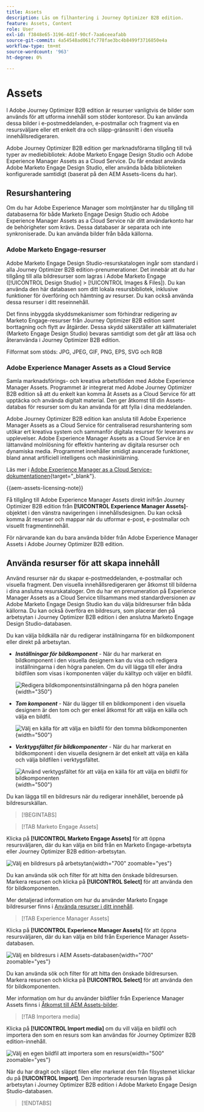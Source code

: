 ```yaml
---
title: Assets
description: Läs om filhantering i Journey Optimizer B2B edition.
feature: Assets, Content
role: User
exl-id: f3848e65-3196-4d1f-90cf-7aa6ceeafabb
source-git-commit: 4a54548ad061fc778fae3bc4b8499f3716850e4a
workflow-type: tm+mt
source-wordcount: '963'
ht-degree: 0%

---
```


# Assets

I Adobe Journey Optimizer B2B edition är resurser vanligtvis de bilder som används för att utforma innehåll som stöder kontoresor. Du kan använda dessa bilder i e-postmeddelanden, e-postmallar och fragment via en resursväljare eller ett enkelt dra och släpp-gränssnitt i den visuella innehållsredigeraren.

Adobe Journey Optimizer B2B edition ger marknadsförarna tillgång till två typer av mediebibliotek: Adobe Marketo Engage Design Studio och Adobe Experience Manager Assets as a Cloud Service. Du får endast använda Adobe Marketo Engage Design Studio, eller använda båda biblioteken konfigurerade samtidigt (baserat på den AEM Assets-licens du har).

## Resurshantering

Om du har Adobe Experience Manager som molntjänster har du tillgång till databaserna för både Marketo Engage Design Studio och Adobe Experience Manager Assets as a Cloud Service när ditt användarkonto har de behörigheter som krävs. Dessa databaser är separata och inte synkroniserade. Du kan använda bilder från båda källorna.

### Adobe Marketo Engage-resurser

Adobe Marketo Engage Design Studio-resurskatalogen ingår som standard i alla Journey Optimizer B2B edition-prenumerationer. Det innebär att du har tillgång till alla bildresurser som lagras i Adobe Marketo Engage ([!UICONTROL Design Studio] > [!UICONTROL Images & Files]). Du kan använda den här databasen som ditt lokala resursbibliotek, inklusive funktioner för överföring och hämtning av resurser. Du kan också använda dessa resurser i ditt reseinnehåll.

Det finns inbyggda skyddsmekanismer som förhindrar redigering av Marketo Engage-resurser från Journey Optimizer B2B edition samt borttagning och flytt av åtgärder. Dessa skydd säkerställer att källmaterialet (Marketo Engage Design Studio) bevaras samtidigt som det går att läsa och återanvända i Journey Optimizer B2B edition.

Filformat som stöds: JPG, JPEG, GIF, PNG, EPS, SVG och RGB

### Adobe Experience Manager Assets as a Cloud Service

Samla marknadsförings- och kreativa arbetsflöden med Adobe Experience Manager Assets. Programmet är integrerat med Adobe Journey Optimizer B2B edition så att du enkelt kan komma åt Assets as a Cloud Service för att upptäcka och använda digitalt material. Den ger åtkomst till din Assets-databas för resurser som du kan använda för att fylla i dina meddelanden.

Adobe Journey Optimizer B2B edition kan ansluta till Adobe Experience Manager Assets as a Cloud Service för centraliserad resurshantering som utökar ert kreativa system och sammanför digitala resurser för leverans av upplevelser. Adobe Experience Manager Assets as a Cloud Service är en lättanvänd molnlösning för effektiv hantering av digitala resurser och dynamiska media. Programmet innehåller smidigt avancerade funktioner, bland annat artificiell intelligens och maskininlärning.

Läs mer i [Adobe Experience Manager as a Cloud Service-dokumentationen](https://experienceleague.adobe.com/en/docs/experience-manager-cloud-service/content/assets/overview){target="_blank"}.

{{aem-assets-licensing-note}}

Få tillgång till Adobe Experience Manager Assets direkt inifrån Journey Optimizer B2B edition från **[!UICONTROL Experience Manager Assets]**-objektet i den vänstra navigeringen i innehållsdesignen. Du kan också komma åt resurser och mappar när du utformar e-post, e-postmallar och visuellt fragmentinnehåll.

För närvarande kan du bara använda bilder från Adobe Experience Manager Assets i Adobe Journey Optimizer B2B edition.

## Använda resurser för att skapa innehåll

Använd resurser när du skapar e-postmeddelanden, e-postmallar och visuella fragment. Den visuella innehållsredigeraren ger åtkomst till bilderna i dina anslutna resurskataloger. Om du har en prenumeration på Experience Manager Assets as a Cloud Service tillsammans med standardversionen av Adobe Marketo Engage Design Studio kan du välja bildresurser från båda källorna. Du kan också överföra en bildresurs, som placerar den på arbetsytan i Journey Optimizer B2B edition i den anslutna Marketo Engage Design Studio-databasen.

Du kan välja bildkälla när du redigerar inställningarna för en bildkomponent eller direkt på arbetsytan.

* **_Inställningar för bildkomponent_** - När du har markerat en bildkomponent i den visuella designern kan du visa och redigera inställningarna i den högra panelen. Om du vill lägga till eller ändra bildfilen som visas i komponenten väljer du källtyp och väljer en bildfil.

  ![Redigera bildkomponentsinställningarna på den högra panelen](./assets/content-assets-image-settings.png){width="350"}

* **_Tom komponent_** - När du lägger till en bildkomponent i den visuella designern är den tom och ger enkel åtkomst för att välja en källa och välja en bildfil.

  ![Välj en källa för att välja en bildfil för den tomma bildkomponenten](./assets/content-assets-image-component-empty.png){width="500"}

* **_Verktygsfältet för bildkomponenter_** - När du har markerat en bildkomponent i den visuella designern är det enkelt att välja en källa och välja bildfilen i verktygsfältet.

  ![Använd verktygsfältet för att välja en källa för att välja en bildfil för bildkomponenten](./assets/content-assets-image-toolbar-settings.png){width="500"}

Du kan lägga till en bildresurs när du redigerar innehållet, beroende på bildresurskällan.

>[!BEGINTABS]

>[!TAB Marketo Engage Assets]

Klicka på **[!UICONTROL Marketo Engage Assets]** för att öppna resursväljaren, där du kan välja en bild från en Marketo Engage-arbetsyta eller Journey Optimizer B2B edition-arbetsytan.

![Välj en bildresurs på arbetsytan](./assets/content-assets-image-me-selected.png){width="700" zoomable="yes"}

Du kan använda sök och filter för att hitta den önskade bildresursen. Markera resursen och klicka på **[!UICONTROL Select]** för att använda den för bildkomponenten.

Mer detaljerad information om hur du använder Marketo Engage bildresurser finns i [Använda resurser i ditt innehåll](./marketo-engage-design-studio.md#use-assets-in-your-content).

>[!TAB Experience Manager Assets]

Klicka på **[!UICONTROL Experience Manager Assets]** för att öppna resursväljaren, där du kan välja en bild från Experience Manager Assets-databasen.

![Välj en bildresurs i AEM Assets-databasen](./assets/content-assets-image-aem-selected.png){width="700" zoomable="yes"}

Du kan använda sök och filter för att hitta den önskade bildresursen. Markera resursen och klicka på **[!UICONTROL Select]** för att använda den för bildkomponenten.

Mer information om hur du använder bildfiler från Experience Manager Assets finns i [Åtkomst till AEM Assets-bilder](./aem-assets.md#access-aem-assets-images).

>[!TAB Importera media]

Klicka på **[!UICONTROL Import media]** om du vill välja en bildfil och importera den som en resurs som kan användas för Journey Optimizer B2B edition-innehåll.

![Välj en egen bildfil att importera som en resurs](./assets/content-assets-image-import-file-selected.png){width="500" zoomable="yes"}

När du har dragit och släppt filen eller markerat den från filsystemet klickar du på **[!UICONTROL Import]**. Den importerade resursen lagras på arbetsytan i Journey Optimizer B2B edition i Adobe Marketo Engage Design Studio-databasen.

>[!ENDTABS]
